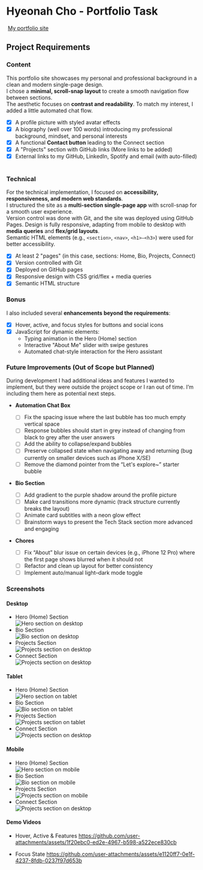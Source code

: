 # Hyeonah Cho - Portfolio Task

​
[My portfolio site](https://hyeonahyeah.github.io/)
​

## Project Requirements

### Content

This portfolio site showcases my personal and professional background in a clean and modern single-page design.  
 I chose a **minimal, scroll-snap layout** to create a smooth navigation flow between sections.  
 The aesthetic focuses on **contrast and readability**.
To match my interest, I added a little automated chat flow.

- [x] A profile picture with styled avatar effects
- [x] A biography (well over 100 words) introducing my professional background, mindset, and personal interests
- [x] A functional **Contact button** leading to the Connect section
- [x] A "Projects" section with GitHub links (More links to be added)
- [x] External links to my GitHub, LinkedIn, Spotify and email (with auto-filled)
      ​

### Technical

For the technical implementation, I focused on **accessibility, responsiveness, and modern web standards**.  
 I structured the site as a **multi-section single-page app** with scroll-snap for a smooth user experience.  
 Version control was done with Git, and the site was deployed using GitHub Pages.
Design is fully responsive, adapting from mobile to desktop with **media queries** and **flex/grid layouts**.  
 Semantic HTML elements (e.g., `<section>`, `<nav>`, `<h1>–<h3>`) were used for better accessibility.

- [x] At least 2 "pages" (in this case, sections: Home, Bio, Projects, Connect)
- [x] Version controlled with Git
- [x] Deployed on GitHub pages
- [x] Responsive design with CSS grid/flex + media queries
- [x] Semantic HTML structure

### Bonus

I also included several **enhancements beyond the requirements**:

- [x] Hover, active, and focus styles for buttons and social icons
- [x] JavaScript for dynamic elements:
  - Typing animation in the Hero (Home) section
  - Interactive "About Me" slider with swipe gestures
  - Automated chat-style interaction for the Hero assistant
    ​

### Future Improvements (Out of Scope but Planned)

During development I had additional ideas and features I wanted to implement, but they were outside the project scope or I ran out of time. I’m including them here as potential next steps.

- **Automation Chat Box**

  - [ ] Fix the spacing issue where the last bubble has too much empty vertical space
  - [ ] Response bubbles should start in grey instead of changing from black to grey after the user answers
  - [ ] Add the ability to collapse/expand bubbles
  - [ ] Preserve collapsed state when navigating away and returning (bug currently on smaller devices such as iPhone X/SE)
  - [ ] Remove the diamond pointer from the “Let's explore~” starter bubble

- **Bio Section**

  - [ ] Add gradient to the purple shadow around the profile picture
  - [ ] Make card transitions more dynamic (track structure currently breaks the layout)
  - [ ] Animate card subtitles with a neon glow effect
  - [ ] Brainstorm ways to present the Tech Stack section more advanced and engaging

- **Chores**
  - [ ] Fix “About” blur issue on certain devices (e.g., iPhone 12 Pro) where the first page shows blurred when it should not
  - [ ] Refactor and clean up layout for better consistency
  - [ ] Implement auto/manual light–dark mode toggle

### Screenshots

#### Desktop

- Hero (Home) Section  
  ![Hero section on desktop](./screenshots/hero_desktop.png)
- Bio Section  
  ![Bio section on desktop](./screenshots/bio_desktop.png)
- Projects Section  
  ![Projects section on desktop](./screenshots/projects_desktop.png)
- Connect Section  
  ![Projects section on desktop](./screenshots/connect_desktop.png)

#### Tablet

- Hero (Home) Section  
  ![Hero section on tablet](./screenshots/hero_tablet.png)
- Bio Section  
  ![Bio section on tablet](./screenshots/bio_tablet.png)
- Projects Section  
  ![Projects section on tablet](./screenshots/projects_tablet.png)
- Connect Section  
  ![Projects section on desktop](./screenshots/connect_tablet.png)

#### Mobile

- Hero (Home) Section  
  ![Hero section on mobile](./screenshots/hero_mobile.png)
- Bio Section  
  ![Bio section on mobile](./screenshots/bio_mobile.png)
- Projects Section  
  ![Projects section on mobile](./screenshots/projects_mobile.png)
- Connect Section  
  ![Projects section on desktop](./screenshots/connect_mobile.png)

#### Demo Videos

- Hover, Active & Features
https://github.com/user-attachments/assets/1f20ebc0-ed2e-4967-b598-a522ece830cb

- Focus State
https://github.com/user-attachments/assets/e1120ff7-0e1f-4237-8fdb-0237f97d653b



